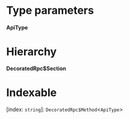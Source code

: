 

# Type parameters
#### ApiType 
# Hierarchy

**DecoratedRpc$Section**

# Indexable

\[index: `string`\]:&nbsp;`DecoratedRpc$Method`<`ApiType`>
